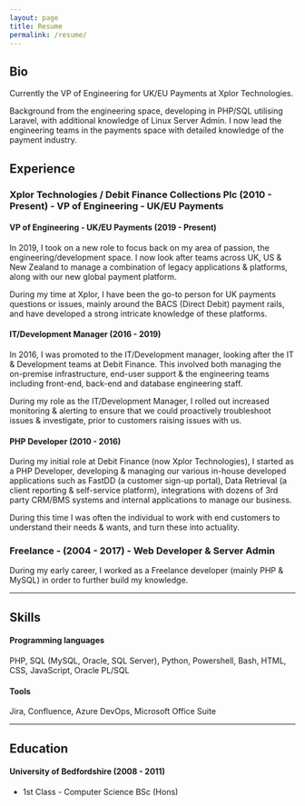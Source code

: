 ```yaml
---
layout: page
title: Resume
permalink: /resume/
---
```


## Bio

Currently the VP of Engineering for UK/EU Payments at Xplor Technologies.

Background from the engineering space, developing in PHP/SQL utilising Laravel, with additional knowledge of Linux Server Admin. I now lead the engineering teams in the payments space with detailed knowledge of the payment industry.

## Experience

### Xplor Technologies / Debit Finance Collections Plc (2010 - Present) - VP of Engineering - UK/EU Payments

#### VP of Engineering - UK/EU Payments (2019 - Present)

In 2019, I took on a new role to focus back on my area of passion, the engineering/development space. I now look after teams across
UK, US &amp; New Zealand to manage a combination of legacy applications &amp; platforms, along with our new global payment platform.

During my time at Xplor, I have been the go-to person for UK payments questions or issues, mainly around the BACS (Direct Debit) payment
rails, and have developed a strong intricate knowledge of these platforms.

#### IT/Development Manager (2016 - 2019)

In 2016, I was promoted to the IT/Development manager, looking after the IT &amp; Development teams at Debit Finance.
This involved both managing the on-premise infrastructure, end-user support &amp; the engineering teams including front-end,
back-end and database engineering staff.

During my role as the IT/Development Manager, I rolled out increased monitoring &amp; alerting to ensure that we could proactively
troubleshoot issues &amp; investigate, prior to customers raising issues with us.

#### PHP Developer (2010 - 2016)

During my initial role at Debit Finance (now Xplor Technologies), I started as a PHP Developer,
developing &amp; managing our various in-house developed applications such as FastDD (a customer sign-up portal),
Data Retrieval (a client reporting &amp; self-service platform), integrations with dozens of 3rd party CRM/BMS systems
and internal applications to manage our business.

During this time I was often the individual to work with end customers to understand their needs &amp; wants, and turn these
into actuality.

### Freelance - (2004 - 2017) - Web Developer & Server Admin

During my early career, I worked as a Freelance developer (mainly PHP &amp; MySQL) in order to further build my knowledge.

---

## Skills

#### Programming languages
PHP, SQL (MySQL, Oracle, SQL Server), Python, Powershell, Bash, HTML, CSS, JavaScript, Oracle PL/SQL

#### Tools
Jira, Confluence, Azure DevOps, Microsoft Office Suite

---

## Education

#### University of Bedfordshire (2008 - 2011)
* 1st Class - Computer Science BSc (Hons)
